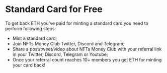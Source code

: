 # Standard Card for Free

To get back ETH you've paid for minting a standard card you need to perform following steps:

* Mint a standard card;
* Join NFTs Money Club Twitter, Discord and Telegram;
* Share a post/tweet/video about NFTs Money Club with your referral link in your Twitter, Discord, Telegram or Youtube;
* Once your referral count reaches 10+ members you get ETH for minting your card back!
